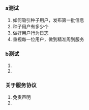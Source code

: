 ### a测试
1. 如何吸引种子用户，发布第一批信息
1. 种子用户有多少个
1. 做好用户行为日志
1. 重视每一位用户，做到精准周到服务

### b测试
1. 
1. 

### 关于服务协议
1. 免责声明
1. 